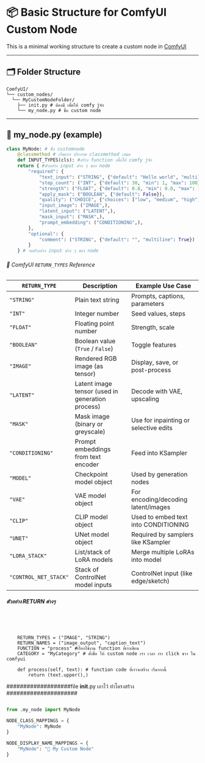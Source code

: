 # 📦 Basic Structure for ComfyUI Custom Node

This is a minimal working structure to create a custom node in [ComfyUI](https://github.com/comfyanonymous/ComfyUI) 

---

## 🗂 Folder Structure
```
ComfyUI/
└── custom_nodes/
  └── MyCustomNodeFolder/
    ├── init.py # ต้องมี เพื่อให้ comfy รู้จัก
    └── my_node.py # ชื่อ custom node
```

---

## 🧩 my_node.py (example)

```python
class MyNode: # ชื่อ customnode
    @classmethod # เริ่มแรก ประกาศ classmethod เสมอ
    def INPUT_TYPES(cls): #สร้าง function เพื่อให้ comfy รู้จัก
    return { #ตัวอย่าง input ต่าง ๆ ของ node 
        "required": {
            "text_input": ("STRING", {"default": "Hello world", "multiline": True}),
            "step_count": ("INT", {"default": 30, "min": 1, "max": 100}),
            "strength": ("FLOAT", {"default": 0.8, "min": 0.0, "max": 1.0}),
            "apply_mask": ("BOOLEAN", {"default": False}),
            "quality": ("CHOICE", {"choices": ["low", "medium", "high"], "default": "medium"}),
            "input_image": ("IMAGE",),
            "latent_input": ("LATENT",),
            "mask_input": ("MASK",),
            "prompt_embedding": ("CONDITIONING",),
        },
        "optional": {
            "comment": ("STRING", {"default": "", "multiline": True})
        }
    } # จบตัวอย่าง input ต่าง ๆ ของ node 
```
###### 🧠 ComfyUI `RETURN_TYPES` Reference

| `RETURN_TYPE`           | Description                                                      | Example Use Case                       |
|-------------------------|------------------------------------------------------------------|----------------------------------------|
| `"STRING"`              | Plain text string                                                | Prompts, captions, parameters          |
| `"INT"`                 | Integer number                                                   | Seed values, steps                     |
| `"FLOAT"`               | Floating point number                                            | Strength, scale                        |
| `"BOOLEAN"`             | Boolean value (`True` / `False`)                                 | Toggle features                        |
| `"IMAGE"`               | Rendered RGB image (as tensor)                                   | Display, save, or post-process         |
| `"LATENT"`              | Latent image tensor (used in generation process)                 | Decode with VAE, upscaling             |
| `"MASK"`                | Mask image (binary or greyscale)                                 | Use for inpainting or selective edits  |
| `"CONDITIONING"`        | Prompt embeddings from text encoder                              | Feed into KSampler                     |
| `"MODEL"`               | Checkpoint model object                                          | Used by generation nodes               |
| `"VAE"`                 | VAE model object                                                 | For encoding/decoding latent/images    |
| `"CLIP"`                | CLIP model object                                                | Used to embed text into CONDITIONING   |
| `"UNET"`                | UNet model object                                                | Required by samplers like KSampler     |
| `"LORA_STACK"`          | List/stack of LoRA models                                        | Merge multiple LoRAs into model        |
| `"CONTROL_NET_STACK"`   | Stack of ControlNet model inputs                                 | ControlNet input (like edge/sketch)    |
#####  ตัวอย่าง RETURN ต่างๆ
```




    RETURN_TYPES = ("IMAGE", "STRING")
    RETURN_NAMES = ("image_output", "caption_text")
    FUNCTION = "process" #เรียกใช้งาน function ที่เราเขียน
    CATEGORY = "MyCategory" # ตั้งชื่อ ให้ custom node เรา เวลา เรา click ขวา ใน comfyui

    def process(self, text): # function code ที่เราจะสร้าง เริ่มจากนี้
        return (text.upper(),)
```
###################file __init__.py เอาไว้ ทำโครงสร้าง #####################

```__init__.py # โครงสร้าง init จะประมาณนี้ เพื่อทำให้สามารถ โหลด custom node ได้

from .my_node import MyNode

NODE_CLASS_MAPPINGS = {
    "MyNode": MyNode
}

NODE_DISPLAY_NAME_MAPPINGS = {
    "MyNode": "🧩 My Custom Node"
}
```
